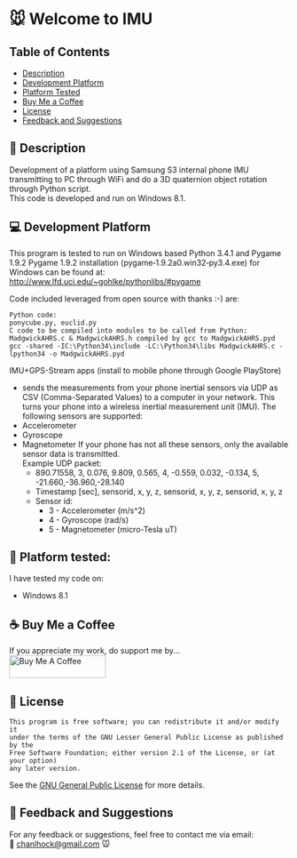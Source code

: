 # :mouse: Welcome to IMU

## Table of Contents
- [Description](#scroll-description)
- [Development Platform](#computer-development-platform)
- [Platform Tested](#iphone-platform-tested)
- [Buy Me a Coffee](#coffee-buy-me-a-coffee)
- [License](#page_with_curl-license)
- [Feedback and Suggestions](#speech_balloon-feedback-and-suggestions)

## :scroll: Description
Development of a platform using Samsung S3 internal phone IMU transmitting to PC through WiFi and do a 3D quaternion object rotation through Python script.  
This code is developed and run on Windows 8.1.

## :computer: Development Platform
This program is tested to run on Windows based Python 3.4.1 and Pygame 1.9.2
Pygame 1.9.2 installation (pygame‑1.9.2a0.win32‑py3.4.exe) for Windows can be found at:
http://www.lfd.uci.edu/~gohlke/pythonlibs/#pygame

Code included leveraged from open source with thanks :-) are:
```
Python code:
ponycube.py, euclid.py
C code to be compiled into modules to be called from Python:
MadgwickAHRS.c & MadgwickAHRS.h compiled by gcc to MadgwickAHRS.pyd 
gcc -shared -IC:\Python34\include -LC:\Python34\libs MadgwickAHRS.c -lpython34 -o MadgwickAHRS.pyd 
```
IMU+GPS-Stream apps (install to mobile phone through Google PlayStore)
- sends the measurements from your phone inertial sensors via UDP as CSV (Comma-Separated Values) to a computer in your network.
This turns your phone into a wireless inertial measurement unit (IMU).
The following sensors are supported:
- Accelerometer
- Gyroscope
- Magnetometer
If your phone has not all these sensors, only the available sensor data is transmitted.<br>
Example UDP packet:<br>
	- 890.71558, 3, 0.076, 9.809, 0.565, 4, -0.559, 0.032, -0.134, 5, -21.660,-36.960,-28.140<br>
	- Timestamp [sec], sensorid, x, y, z, sensorid, x, y, z, sensorid, x, y, z<br>
	- Sensor id:
		- 3 - Accelerometer (m/s^2)
		- 4 - Gyroscope (rad/s)
		- 5 - Magnetometer (micro-Tesla uT)

## :iphone: Platform tested:
I have tested my code on:
- Windows 8.1

## :coffee: Buy Me a Coffee
If you appreciate my work, do support me by...<br>
<a href="https://www.buymeacoffee.com/chanlhock" target="_blank"><img src="https://cdn.buymeacoffee.com/buttons/default-yellow.png" alt="Buy Me A Coffee" height="41" width="174"></a>
  
## :page_with_curl: License
```
This program is free software; you can redistribute it and/or modify it 
under the terms of the GNU Lesser General Public License as published by the 
Free Software Foundation; either version 2.1 of the License, or (at your option) 
any later version.
```
See the [GNU General Public License](LICENSE) for more details.

## :speech_balloon: Feedback and Suggestions
For any feedback or suggestions, feel free to contact me via email:\
:email: chanlhock@gmail.com :mouse:

